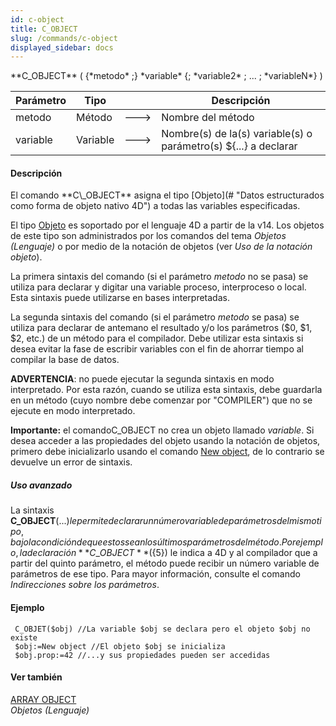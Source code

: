 ```yaml
---
id: c-object
title: C_OBJECT
slug: /commands/c-object
displayed_sidebar: docs
---
```


<!--REF #_command_.C_OBJECT.Syntax-->**C_OBJECT** ( {*metodo* ;} *variable* {; *variable2* ; ... ; *variableN*} )<!-- END REF-->
<!--REF #_command_.C_OBJECT.Params-->
| Parámetro | Tipo |  | Descripción |
| --- | --- | --- | --- |
| metodo | Método | &#x1F852; | Nombre del método |
| variable | Variable | &#x1F852; | Nombre(s) de la(s) variable(s) o parámetro(s) ${...} a declarar |

<!-- END REF-->

#### Descripción 

<!--REF #_command_.C_OBJECT.Summary-->El comando **C\_OBJECT** asigna el tipo [Objeto](# "Datos estructurados como forma de objeto nativo 4D") a todas las variables especificadas.<!-- END REF--> 

El tipo [Objeto](# "Datos estructurados como forma de objeto nativo 4D") es soportado por el lenguaje 4D a partir de la v14\. Los objetos de este tipo son administrados por los comandos del tema *Objetos (Lenguaje)* o por medio de la notación de objetos (ver *Uso de la notación objeto*).  
  
La primera sintaxis del comando (si el parámetro *metodo* no se pasa) se utiliza para declarar y digitar una variable proceso, interproceso o local. Esta sintaxis puede utilizarse en bases interpretadas.  
  
La segunda sintaxis del comando (si el parámetro *metodo* se pasa) se utiliza para declarar de antemano el resultado y/o los parámetros ($0, $1, $2, etc.) de un método para el compilador. Debe utilizar esta sintaxis si desea evitar la fase de escribir variables con el fin de ahorrar tiempo al compilar la base de datos.  
  
**ADVERTENCIA**: no puede ejecutar la segunda sintaxis en modo interpretado. Por esta razón, cuando se utiliza esta sintaxis, debe guardarla en un método (cuyo nombre debe comenzar por "COMPILER") que no se ejecute en modo interpretado.  
  
**Importante:** el comandoC\_OBJECT no crea un objeto llamado *variable*. Si desea acceder a las propiedades del objeto usando la notación de objetos, primero debe inicializarlo usando el comando [New object](new-object.md), de lo contrario se devuelve un error de sintaxis.

##### Uso avanzado 

La sintaxis **C\_OBJECT**(${...}) le permite declarar un número variable de parámetros del mismo tipo, bajo la condición de que estos sean los últimos parámetros del método. Por ejemplo, la declaración **C\_OBJECT**(${5}) le indica a 4D y al compilador que a partir del quinto parámetro, el método puede recibir un número variable de parámetros de ese tipo. Para mayor información, consulte el comando *Indirecciones sobre los parámetros*.

#### Ejemplo 

```4d
 C_OBJET($obj) //La variable $obj se declara pero el objeto $obj no existe
 $obj:=New object //El objeto $obj se inicializa
 $obj.prop:=42 //...y sus propiedades pueden ser accedidas
```

#### Ver también 

[ARRAY OBJECT](array-object.md)  
*Objetos (Lenguaje)*  